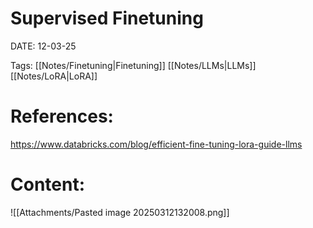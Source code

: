 
# Supervised Finetuning


DATE:  12-03-25


Tags:  [[Notes/Finetuning|Finetuning]] [[Notes/LLMs|LLMs]] [[Notes/LoRA|LoRA]]

# References:

https://www.databricks.com/blog/efficient-fine-tuning-lora-guide-llms

# Content:


![[Attachments/Pasted image 20250312132008.png]] 


